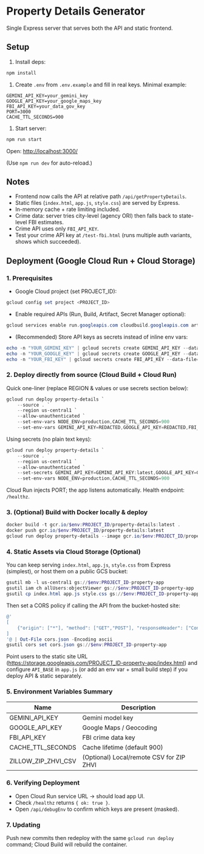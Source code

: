 # Property Details Generator

Single Express server that serves both the API and static frontend.

## Setup

1. Install deps:

```bash
npm install
```

1. Create `.env` from `.env.example` and fill in real keys. Minimal example:

```env
GEMINI_API_KEY=your_gemini_key
GOOGLE_API_KEY=your_google_maps_key
FBI_API_KEY=your_data_gov_key
PORT=3000
CACHE_TTL_SECONDS=900
```

1. Start server:

```bash
npm run start
```

Open: <http://localhost:3000/>

(Use `npm run dev` for auto-reload.)

## Notes

- Frontend now calls the API at relative path `/api/getPropertyDetails`.
- Static files (`index.html`, `app.js`, `style.css`) are served by Express.
- In-memory cache + rate limiting included.
- Crime data: server tries city-level (agency ORI) then falls back to state-level FBI estimates.
- Crime API uses only `FBI_API_KEY`.
- Test your crime API key at `/test-fbi.html` (runs multiple auth variants, shows which succeeded).

## Deployment (Google Cloud Run + Cloud Storage)

### 1. Prerequisites

- Google Cloud project (set PROJECT_ID):

```powershell
gcloud config set project <PROJECT_ID>
```

- Enable required APIs (Run, Build, Artifact, Secret Manager optional):

```powershell
gcloud services enable run.googleapis.com cloudbuild.googleapis.com artifactregistry.googleapis.com secretmanager.googleapis.com
```

- (Recommended) Store API keys as secrets instead of inline env vars:

```powershell
echo -n "YOUR_GEMINI_KEY" | gcloud secrets create GEMINI_API_KEY --data-file=-
echo -n "YOUR_GOOGLE_KEY" | gcloud secrets create GOOGLE_API_KEY --data-file=-
echo -n "YOUR_FBI_KEY" | gcloud secrets create FBI_API_KEY --data-file=-
```

### 2. Deploy directly from source (Cloud Build + Cloud Run)

Quick one-liner (replace REGION & values or use secrets section below):

```powershell
gcloud run deploy property-details `
	--source . `
	--region us-central1 `
	--allow-unauthenticated `
	--set-env-vars NODE_ENV=production,CACHE_TTL_SECONDS=900
	--set-env-vars GEMINI_API_KEY=REDACTED,GOOGLE_API_KEY=REDACTED,FBI_API_KEY=REDACTED
```

Using secrets (no plain text keys):

```powershell
gcloud run deploy property-details `
	--source . `
	--region us-central1 `
	--allow-unauthenticated `
	--set-secrets GEMINI_API_KEY=GEMINI_API_KEY:latest,GOOGLE_API_KEY=GOOGLE_API_KEY:latest,FBI_API_KEY=FBI_API_KEY:latest
	--set-env-vars NODE_ENV=production,CACHE_TTL_SECONDS=900
```

Cloud Run injects PORT; the app listens automatically. Health endpoint: `/healthz`.

### 3. (Optional) Build with Docker locally & deploy

```powershell
docker build -t gcr.io/$env:PROJECT_ID/property-details:latest .
docker push gcr.io/$env:PROJECT_ID/property-details:latest
gcloud run deploy property-details --image gcr.io/$env:PROJECT_ID/property-details:latest --region us-central1 --allow-unauthenticated
```

### 4. Static Assets via Cloud Storage (Optional)

You can keep serving `index.html`, `app.js`, `style.css` from Express (simplest), or host them on a public GCS bucket:

```powershell
gsutil mb -l us-central1 gs://$env:PROJECT_ID-property-app
gsutil iam ch allUsers:objectViewer gs://$env:PROJECT_ID-property-app
gsutil cp index.html app.js style.css gs://$env:PROJECT_ID-property-app
```

Then set a CORS policy if calling the API from the bucket-hosted site:
```powershell
@'
[
	{"origin": ["*"], "method": ["GET","POST"], "responseHeader": ["Content-Type"], "maxAgeSeconds": 3600}
]
'@ | Out-File cors.json -Encoding ascii
gsutil cors set cors.json gs://$env:PROJECT_ID-property-app
```

Point users to the static site URL (<https://storage.googleapis.com/PROJECT_ID-property-app/index.html>) and configure `API_BASE` in `app.js` (or add an env var + small build step) if you deploy API & static separately.

### 5. Environment Variables Summary

| Name | Description |
|------|-------------|
| GEMINI_API_KEY | Gemini model key |
| GOOGLE_API_KEY | Google Maps / Geocoding |
| FBI_API_KEY | FBI crime data key |
| CACHE_TTL_SECONDS | Cache lifetime (default 900) |
| ZILLOW_ZIP_ZHVI_CSV | (Optional) Local/remote CSV for ZIP ZHVI |

### 6. Verifying Deployment

- Open Cloud Run service URL -> should load app UI.
- Check `/healthz` returns `{ ok: true }`.
- Open `/api/debugEnv` to confirm which keys are present (masked).

### 7. Updating

Push new commits then redeploy with the same `gcloud run deploy` command; Cloud Build will rebuild the container.

